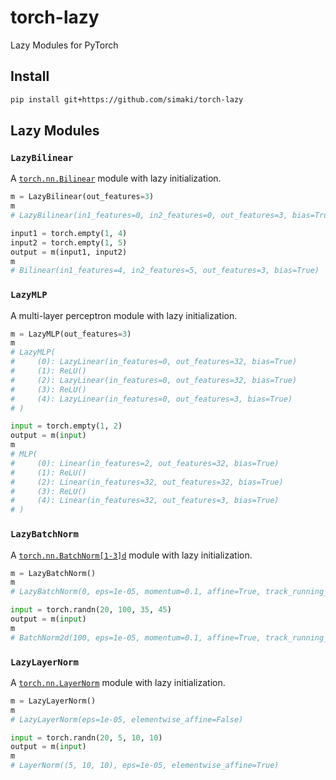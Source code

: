 # torch-lazy

Lazy Modules for PyTorch

## Install

```sh
pip install git+https://github.com/simaki/torch-lazy
```

## Lazy Modules

### `LazyBilinear`

A [`torch.nn.Bilinear`](https://pytorch.org/docs/stable/generated/torch.nn.Bilinear.html) module with lazy initialization.

```python
m = LazyBilinear(out_features=3)
m
# LazyBilinear(in1_features=0, in2_features=0, out_features=3, bias=True)

input1 = torch.empty(1, 4)
input2 = torch.empty(1, 5)
output = m(input1, input2)
m
# Bilinear(in1_features=4, in2_features=5, out_features=3, bias=True)
```

### `LazyMLP`

A multi-layer perceptron module with lazy initialization.

```python
m = LazyMLP(out_features=3)
m
# LazyMLP(
#     (0): LazyLinear(in_features=0, out_features=32, bias=True)
#     (1): ReLU()
#     (2): LazyLinear(in_features=0, out_features=32, bias=True)
#     (3): ReLU()
#     (4): LazyLinear(in_features=0, out_features=3, bias=True)
# )

input = torch.empty(1, 2)
output = m(input)
m
# MLP(
#     (0): Linear(in_features=2, out_features=32, bias=True)
#     (1): ReLU()
#     (2): Linear(in_features=32, out_features=32, bias=True)
#     (3): ReLU()
#     (4): Linear(in_features=32, out_features=3, bias=True)
# )
```

### `LazyBatchNorm`

A [`torch.nn.BatchNorm[1-3]d`](https://pytorch.org/docs/stable/nn.html#normalization-layers) module with lazy initialization.

```python
m = LazyBatchNorm()
m
# LazyBatchNorm(0, eps=1e-05, momentum=0.1, affine=True, track_running_stats=True)

input = torch.randn(20, 100, 35, 45)
output = m(input)
m
# BatchNorm2d(100, eps=1e-05, momentum=0.1, affine=True, track_running_stats=True)
```

### `LazyLayerNorm`

A [`torch.nn.LayerNorm`](https://pytorch.org/docs/stable/generated/torch.nn.LayerNorm.html) module with lazy initialization.

```python
m = LazyLayerNorm()
m
# LazyLayerNorm(eps=1e-05, elementwise_affine=False)

input = torch.randn(20, 5, 10, 10)
output = m(input)
m
# LayerNorm((5, 10, 10), eps=1e-05, elementwise_affine=True)
```
